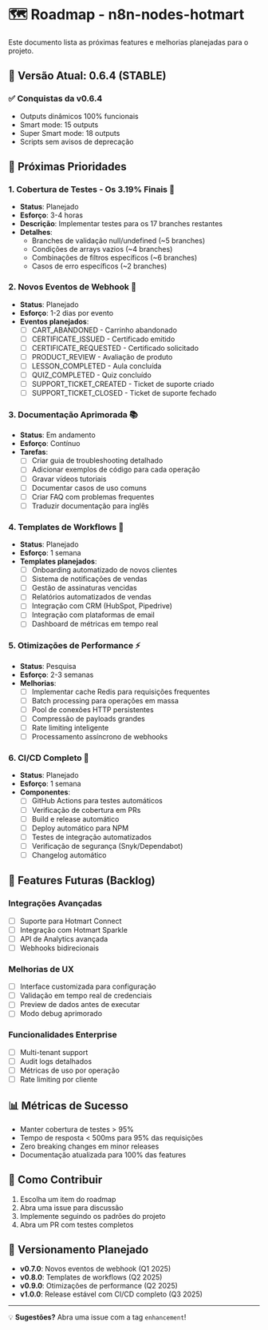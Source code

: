 # 🗺️ Roadmap - n8n-nodes-hotmart

Este documento lista as próximas features e melhorias planejadas para o projeto.

## 📌 Versão Atual: 0.6.4 (STABLE)

### ✅ Conquistas da v0.6.4
- Outputs dinâmicos 100% funcionais
- Smart mode: 15 outputs
- Super Smart mode: 18 outputs
- Scripts sem avisos de deprecação

## 🎯 Próximas Prioridades

### 1. **Cobertura de Testes - Os 3.19% Finais** 🧪
- **Status**: Planejado
- **Esforço**: 3-4 horas
- **Descrição**: Implementar testes para os 17 branches restantes
- **Detalhes**:
  - Branches de validação null/undefined (~5 branches)
  - Condições de arrays vazios (~4 branches)
  - Combinações de filtros específicos (~6 branches)
  - Casos de erro específicos (~2 branches)

### 2. **Novos Eventos de Webhook** 📡
- **Status**: Planejado
- **Esforço**: 1-2 dias por evento
- **Eventos planejados**:
  - [ ] CART_ABANDONED - Carrinho abandonado
  - [ ] CERTIFICATE_ISSUED - Certificado emitido
  - [ ] CERTIFICATE_REQUESTED - Certificado solicitado
  - [ ] PRODUCT_REVIEW - Avaliação de produto
  - [ ] LESSON_COMPLETED - Aula concluída
  - [ ] QUIZ_COMPLETED - Quiz concluído
  - [ ] SUPPORT_TICKET_CREATED - Ticket de suporte criado
  - [ ] SUPPORT_TICKET_CLOSED - Ticket de suporte fechado

### 3. **Documentação Aprimorada** 📚
- **Status**: Em andamento
- **Esforço**: Contínuo
- **Tarefas**:
  - [ ] Criar guia de troubleshooting detalhado
  - [ ] Adicionar exemplos de código para cada operação
  - [ ] Gravar vídeos tutoriais
  - [ ] Documentar casos de uso comuns
  - [ ] Criar FAQ com problemas frequentes
  - [ ] Traduzir documentação para inglês

### 4. **Templates de Workflows** 🔧
- **Status**: Planejado
- **Esforço**: 1 semana
- **Templates planejados**:
  - [ ] Onboarding automatizado de novos clientes
  - [ ] Sistema de notificações de vendas
  - [ ] Gestão de assinaturas vencidas
  - [ ] Relatórios automatizados de vendas
  - [ ] Integração com CRM (HubSpot, Pipedrive)
  - [ ] Integração com plataformas de email
  - [ ] Dashboard de métricas em tempo real

### 5. **Otimizações de Performance** ⚡
- **Status**: Pesquisa
- **Esforço**: 2-3 semanas
- **Melhorias**:
  - [ ] Implementar cache Redis para requisições frequentes
  - [ ] Batch processing para operações em massa
  - [ ] Pool de conexões HTTP persistentes
  - [ ] Compressão de payloads grandes
  - [ ] Rate limiting inteligente
  - [ ] Processamento assíncrono de webhooks

### 6. **CI/CD Completo** 🔄
- **Status**: Planejado
- **Esforço**: 1 semana
- **Componentes**:
  - [ ] GitHub Actions para testes automáticos
  - [ ] Verificação de cobertura em PRs
  - [ ] Build e release automático
  - [ ] Deploy automático para NPM
  - [ ] Testes de integração automatizados
  - [ ] Verificação de segurança (Snyk/Dependabot)
  - [ ] Changelog automático

## 🚀 Features Futuras (Backlog)

### Integrações Avançadas
- [ ] Suporte para Hotmart Connect
- [ ] Integração com Hotmart Sparkle
- [ ] API de Analytics avançada
- [ ] Webhooks bidirecionais

### Melhorias de UX
- [ ] Interface customizada para configuração
- [ ] Validação em tempo real de credenciais
- [ ] Preview de dados antes de executar
- [ ] Modo debug aprimorado

### Funcionalidades Enterprise
- [ ] Multi-tenant support
- [ ] Audit logs detalhados
- [ ] Métricas de uso por operação
- [ ] Rate limiting por cliente

## 📊 Métricas de Sucesso

- Manter cobertura de testes > 95%
- Tempo de resposta < 500ms para 95% das requisições
- Zero breaking changes em minor releases
- Documentação atualizada para 100% das features

## 🤝 Como Contribuir

1. Escolha um item do roadmap
2. Abra uma issue para discussão
3. Implemente seguindo os padrões do projeto
4. Abra um PR com testes completos

## 📅 Versionamento Planejado

- **v0.7.0**: Novos eventos de webhook (Q1 2025)
- **v0.8.0**: Templates de workflows (Q2 2025)
- **v0.9.0**: Otimizações de performance (Q2 2025)
- **v1.0.0**: Release estável com CI/CD completo (Q3 2025)

---

💡 **Sugestões?** Abra uma issue com a tag `enhancement`!